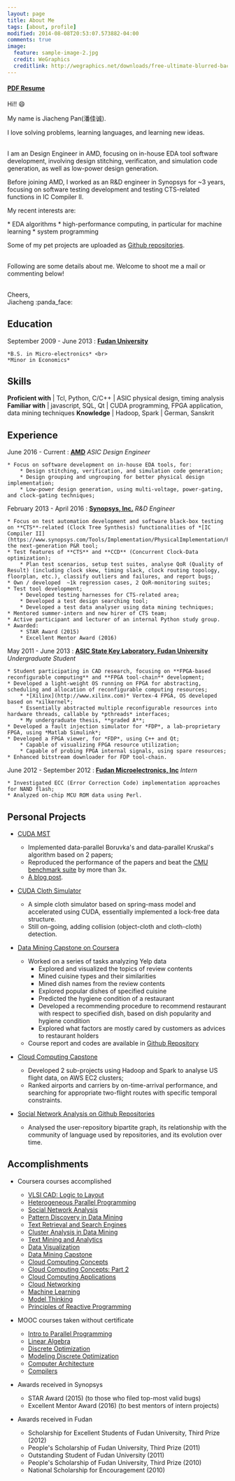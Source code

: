```yaml
---
layout: page
title: About Me
tags: [about, profile]
modified: 2014-08-08T20:53:07.573882-04:00
comments: true
image:
  feature: sample-image-2.jpg
  credit: WeGraphics
  creditlink: http://wegraphics.net/downloads/free-ultimate-blurred-background-pack/
---
```


#### [PDF Resume](/about/jiacheng-pan.pdf)

Hi!! :smile:

My name is Jiacheng Pan(潘佳诚).

I love solving problems, learning languages, and learning new ideas.
<br><br>

I am an Design Engineer in AMD, focusing on in-house EDA tool software development, involving design stitching, verificaton, and simulation code generation, as well as low-power design generation.

Before joining AMD, I worked as an R&D engineer in Synopsys for ~3 years, focusing on software testing development and testing CTS-related functions in IC Compiler II.

My recent interests are:
<p></p>
* EDA algorithms
* high-performance computing, in particular for machine learning
* system programming


Some of my pet projects are uploaded as [Github repositories](http://github.com/jiachengpan).
<br><br>

Following are some details about me. Welcome to shoot me a mail or commenting below!

<br>
Cheers, <br>
Jiacheng :panda_face:


Education
---------
September 2009 - June 2013
: **[Fudan University](http://www.fudan.edu.cn)**

    *B.S. in Micro-electronics* <br>
    *Minor in Economics*

Skills
------

**Proficient with** | Tcl, Python, C/C++
                    | ASIC physical design, timing analysis
**Familiar with**   | javascript, SQL, Qt
                    | CUDA programming, FPGA application, data mining techniques
**Knowledge**       | Hadoop, Spark
                    | German, Sanskrit

Experience
----------

June 2016 - Current
: **[AMD](http://www.amd.com)** *ASIC Design Engineer*

    * Focus on software development on in-house EDA tools, for:
        * Design stitching, verification, and simulation code generation;
        * Design grouping and ungrouping for better physical design implementation;
        * Low-power design generation, using multi-voltage, power-gating, and clock-gating techniques;


February 2013 - April 2016
: **[Synopsys, Inc.](http://synopsys.com)** *R&D Engineer*

    * Focus on test automation development and software black-box testing
    on **CTS**-related (Clock Tree Synthesis) functionalities of *[IC Compiler II](https://www.synopsys.com/Tools/Implementation/PhysicalImplementation/Pages/ICCompilerII.aspx)*, the next-generation P&R tool;
    * Test features of **CTS** and **CCD** (Concurrent Clock-Data optimization);
        * Plan test scenarios, setup test suites, analyse QoR (Quality of Result) (including clock skew, timing slack, clock routing topology, floorplan, etc.), classify outliers and failures, and report bugs;
    * Own / developed  ~1k regression cases, 2 QoR-monitoring suites;
    * Test tool development;
        * Developed testing harnesses for CTS-related area;
        * Developed a test design searching tool;
        * Developed a test data analyser using data mining techniques;
    * Mentored summer-intern and new hirer of CTS team;
    * Active participant and lecturer of an internal Python study group.
    * Awarded:
        * STAR Award (2015)
        * Excellent Mentor Award (2016)


May 2011 - June 2013
: **[ASIC State Key Laboratory, Fudan University](http://sme.fudan.edu.cn/)** *Undergraduate Student*

    * Student participating in CAD research, focusing on **FPGA-based reconfigurable computing** and **FPGA tool-chain** development;
    * Developed a light-weight OS running on FPGA for abstracting, scheduling and allocation of reconfigurable computing resources;
        * *[Xilinx](http://www.xilinx.com)* Vertex-4 FPGA, OS developed based on *xilkernel*;
        * Essentially abstracted multiple reconfigurable resources into hardware threads, callable by *pthreads* interfaces;
        * My undergraduate thesis, **graded A**;
    * Developed a fault injection simulator for *FDP*, a lab-proprietary FPGA, using *Matlab Simulink*;
    * Developed a FPGA viewer, for *FDP*, using C++ and Qt;
        * Capable of visualizing FPGA resource utilization;
        * Capable of probing FPGA internal signals, using spare resources;
    * Enhanced bitstream downloader for FDP tool-chain.


June 2012 - September 2012
: **[Fudan Microelectronics, Inc](http://www.fmsh.com/)** *Intern*
  
    * Investigated ECC (Error Correction Code) implementation approaches for NAND flash;
    * Analyzed on-chip MCU ROM data using Perl.

Personal Projects
-----------------

* [CUDA MST](https://github.com/jiachengpan/cudaMST)
    * Implemented data-parallel Boruvka's and data-parallel Kruskal's algorithm based on 2 papers;
    * Reproduced the performance of the papers and beat the [CMU benchmark suite](http://www.cs.cmu.edu/~pbbs/benchmarks.html) by more than 3x.
    * [A blog post](http://jiacheng.space/cuda-mst/).

* [CUDA Cloth Simulator](https://github.com/jiachengpan/clothSimulator)
    * A simple cloth simulator based on spring-mass model and accelerated using CUDA, essentially implemented a lock-free data structure.
    * Still on-going, adding collision (object-cloth and cloth-cloth) detection.

* [Data Mining Capstone on Coursera](https://www.coursera.org/course/dataminingcapstone)
    * Worked on a series of tasks analyzing Yelp data
        * Explored and visualized the topics of review contents
        * Mined cuisine types and their similarities
        * Mined dish names from the review contents
        * Explored popular dishes of specified cuisine
        * Predicted the hygiene condition of a restaurant
        * Developed a recommending procedure to recommend restaurant with respect to specified dish, based on dish popularity and hygiene condition
        * Explored what factors are mostly cared by customers as advices to restaurant holders
    * Course report and codes are available in [Github Repository](https://github.com/jiachengpan/dataminingcapstone)

* [Cloud Computing Capstone](https://github.com/jiachengpan/cloudcapstone)
    * Developed 2 sub-projects using Hadoop and Spark to analyse US flight data, on AWS EC2 clusters;
    * Ranked airports and carriers by on-time-arrival performance, and searching for appropriate two-flight routes with specific temporal constraints.

* [Social Network Analysis on Github Repositories](https://github.com/jiachengpan/sna)
    * Analysed the user-repository bipartite graph, its relationship with the community of language used by repositories, and its evolution over time.

Accomplishments
---------------
* Coursera courses accomplished
    * [VLSI CAD: Logic to Layout](https://www.coursera.org/account/accomplishments/records/U3yHLUn4kgqUBnrm)
    * [Heterogeneous Parallel Programming](https://www.coursera.org/account/accomplishments/records/S8kV8jDwuXkXaAkK)
    * [Social Network Analysis](https://www.coursera.org/account/accomplishments/records/RnG3xSKgbA2sFVmL)
    * [Pattern Discovery in Data Mining](https://www.coursera.org/account/accomplishments/records/h6T4wR3vCnaj9bsz)
    * [Text Retrieval and Search Engines](https://www.coursera.org/account/accomplishments/records/RkE5zZLqWWzupQvr)
    * [Cluster Analysis in Data Mining](https://www.coursera.org/account/accomplishments/records/L5UvB7E9fWTKYYTQ)
    * [Text Mining and Analytics](https://www.coursera.org/account/accomplishments/records/vQrT56nJ2tekpEuw)
    * [Data Visualization](https://www.coursera.org/account/accomplishments/records/m3UkMK7KyCJJBHEb)
    * [Data Mining Capstone](https://www.coursera.org/account/accomplishments/records/eaqcu5YgS783QDTp)
    * [Cloud Computing Concepts](https://www.coursera.org/account/accomplishments/records/HKJ3nJeREZKhSjcg)
    * [Cloud Computing Concepts: Part 2](https://www.coursera.org/account/accomplishments/records/KZb72bG9RGmVMLq3)
    * [Cloud Computing Applications](https://www.coursera.org/account/accomplishments/records/s3G4JfJTHajqummY)
    * [Cloud Networking](https://www.coursera.org/account/accomplishments/records/K85fDFqWgYucaVNY)
    * [Machine Learning](/attachments/coursera-ml.pdf)
    * [Model Thinking](/attachments/coursera-modelthinking.pdf)
    * [Principles of Reactive Programming](/attachments/coursera-reactive.pdf)

* MOOC courses taken without certificate
    * [Intro to Parallel Programming](https://www.udacity.com/course/intro-to-parallel-programming--cs344)
    * [Linear Algebra](http://ocw.mit.edu/courses/mathematics/18-06-linear-algebra-spring-2010/)
    * [Discrete Optimization](https://www.coursera.org/course/optimization)
    * [Modeling Discrete Optimization](https://www.coursera.org/course/modelingoptimization)
    * [Computer Architecture](https://www.coursera.org/course/comparch)
    * [Compilers](https://www.coursera.org/course/compilers)

* Awards received in Synopsys
    * STAR Award (2015) (to those who filed top-most valid bugs)
    * Excellent Mentor Award (2016) (to best mentors of intern projects)

* Awards received in Fudan
    * Scholarship for Excellent Students of Fudan University, Third Prize (2012)
    * People's Scholarship of Fudan University, Third Prize (2011)
    * Outstanding Student of Fudan University (2011)
    * People's Scholarship of Fudan University, Third Prize (2010)
    * National Scholarship for Encouragement (2010)


